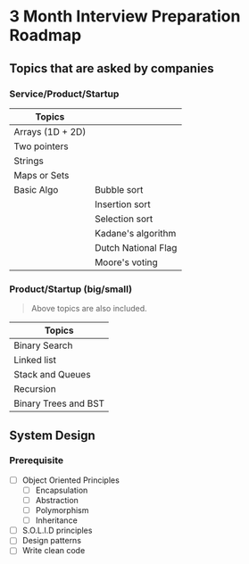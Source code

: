 # 3 Month Interview Preparation Roadmap

## Topics that are asked by companies

### Service/Product/Startup

| Topics           |                     |
| ---------------- | ------------------- |
| Arrays (1D + 2D) |                     |
| Two pointers     |                     |
| Strings          |                     |
| Maps or Sets     |                     |
| Basic Algo       | Bubble sort         |
|                  | Insertion sort      |
|                  | Selection sort      |
|                  | Kadane's algorithm  |
|                  | Dutch National Flag |
|                  | Moore's voting      |

### Product/Startup (big/small)

> Above topics are also included.

| Topics               |
| -------------------- |
| Binary Search        |
| Linked list          |
| Stack and Queues     |
| Recursion            |
| Binary Trees and BST |

## System Design

### Prerequisite

- [ ] Object Oriented Principles
  - [ ] Encapsulation
  - [ ] Abstraction
  - [ ] Polymorphism
  - [ ] Inheritance
- [ ] S.O.L.I.D principles
- [ ] Design patterns
- [ ] Write clean code
